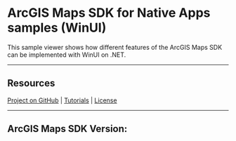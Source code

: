 ﻿# ArcGIS Maps SDK for Native Apps samples (WinUI)

This sample viewer shows how different features of the ArcGIS Maps SDK can be implemented with WinUI on .NET. 

----

## Resources

[Project on GitHub](https://github.com/Esri/arcgis-runtime-samples-dotnet) | [Tutorials](https://developers.arcgis.com/labs/browse/?topic=any&product=NET) | [License](https://github.com/Esri/arcgis-runtime-samples-dotnet/blob/master/license.txt)

----

## ArcGIS Maps SDK Version: 